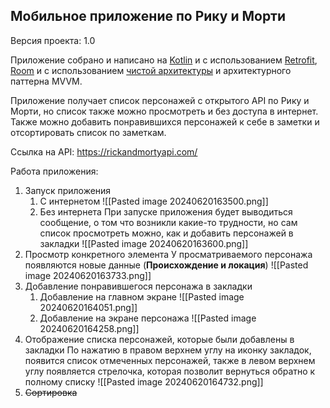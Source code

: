 ## Мобильное приложение по Рику и Морти

Версия проекта: 1.0

Приложение собрано и написано на [Kotlin](https://kotlinlang.org/) и с использованием [Retrofit](https://square.github.io/retrofit/), [Room](https://developer.android.com/jetpack/androidx/releases/room) и с использованием [чистой архитектуры](https://developer.android.com/topic/architecture) и архитектурного паттерна MVVM.

Приложение получает список персонажей с открытого API по Рику и Морти, но список также можно просмотреть и без доступа в интернет. Также можно добавить понравившихся персонажей к себе в заметки и отсортировать список по заметкам.

Ссылка на API: https://rickandmortyapi.com/

Работа приложения:
1. Запуск приложения
	1. С интернетом
	   ![[Pasted image 20240620163500.png]]
	2. Без интернета
	   При запуске приложения будет выводиться сообщение, о том что возникли какие-то трудности, но сам список просмотреть можно, как и добавить персонажей в закладки
	   ![[Pasted image 20240620163600.png]]
2. Просмотр конкретного элемента
   У просматриваемого персонажа появляются новые данные (**Происхождение и локация**)
   ![[Pasted image 20240620163733.png]]
3. Добавление понравившегося персонажа в закладки
	1. Добавление на главном экране
	   ![[Pasted image 20240620164051.png]]
	2. Добавление на экране персонажа
	   ![[Pasted image 20240620164258.png]]
4. Отображение списка персонажей, которые были добавлены в закладки
   По нажатию в правом верхнем углу на иконку закладок, появится список отмеченных персонажей, также в левом верхнем углу появляется стрелочка, которая позволит вернуться обратно к полному списку
   ![[Pasted image 20240620164732.png]]
5. ~~Сортировка~~